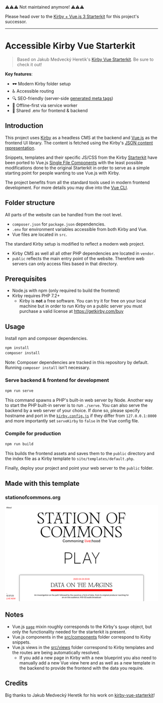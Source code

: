 :warning::warning::warning: Not maintained anymore! :warning::warning::warning:

Please head over to the [Kirby + Vue.js 3 Starterkit](https://github.com/johannschopplich/kirby-vue3-starterkit) for this project's successor.

****

# Accessible Kirby Vue Starterkit

> Based on Jakub Medvecký Heretik's [Kirby Vue Starterkit](https://github.com/jmheretik/kirby-vue-starterkit). Be sure to check it out!

**Key features**:
- 🕶 Modern Kirby folder setup
- ♿ Accessible routing
- 🔍 SEO-friendly (server-side [generated meta tags](site/snippets/meta.php))
- 🔌 Offline-first via service worker
- 🤝 Shared .env for frontend & backend

## Introduction

This project uses [Kirby](https://getkirby.com/) as a headless CMS at the backend and [Vue.js](https://vuejs.org/) as the frontend UI library. The content is fetched using the Kirby's [JSON content representation](https://getkirby.com/docs/guide/templates/content-representations).

Snippets, templates and their specific JS/CSS from the Kirby [Starterkit](https://github.com/getkirby/starterkit) have been ported to Vue.js [Single File Components](https://vuejs.org/v2/guide/single-file-components.html) with the least possible modifications done to the original Starterkit in order to serve as a simple starting point for people wanting to use Vue.js with Kirby.

The project benefits from all the standard tools used in modern frontend development. For more details you may dive into the [Vue CLI](https://cli.vuejs.org/).

## Folder structure

All parts of the website can be handled from the root level.
  - `composer.json` for `package.json` dependencies.
  - `.env` for environment variables accessible from both Kirby and Vue.
  - Vue files are located in `src`.

The standard Kirby setup is modified to reflect a modern web project.
- Kirby CMS as well all all other PHP dependencies are located in `vendor`.
- `public` reflects the main entry point of the website. Therefore web servers can only access files based in that directory.

## Prerequisites

- Node.js with npm (only required to build the frontend)
- Kirby requires PHP 7.2+
  - Kirby is **not** a free software. You can try it for free on your local machine but in order to run Kirby on a public server you must purchase a valid license at https://getkirby.com/buy

## Usage

Install npm and composer dependencies.

```bash
npm install
composer install
```

Note: Composer dependencies are tracked in this repository by default. Running `composer install` isn't necessary.

### Serve backend & frontend for development

```bash
npm run serve
```

This command spawns a PHP's built-in web server by Node. Another way to start the PHP built-in server is to run `./serve`. You can also serve the backend by a web server of your choice. If done so, please specify hostname and port in the [`kirby.config.js`](kirby.config.js) if they differ from `127.0.0.1:8000` and more importantly set `serveKirby` to `false` in the Vue config file.

### Compile for production

```bash
npm run build
```

This builds the frontend assets and saves them to the `public` directory and the index file as a Kirby template to `site/templates/default.php`.

Finally, deploy your project and point your web server to the `public` folder.

## Made with this template

### stationofcommons.org

![Station of Commons](./.github/screenshot-station-of-commons.png "Station of Commons")

## Notes

- Vue.js [`page`](src/components/mixins/page.js) mixin roughly corresponds to the Kirby's `$page` object, but only the functionality needed for the starterkit is present.
- Vue.js components in the [src/components](src/components) folder correspond to Kirby snippets.
- Vue.js views in the [src/views](src/views) folder correspond to Kirby templates and the routes are being automatically resolved.
  - If you add a new page in Kirby with a new blueprint you also need to manually add a new Vue view here and as well as a new template in the backend to provide the frontend with the data you require.

## Credits

Big thanks to Jakub Medvecký Heretik for his work on [kirby-vue-starterkit](https://github.com/jmheretik/kirby-vue-starterkit)!
